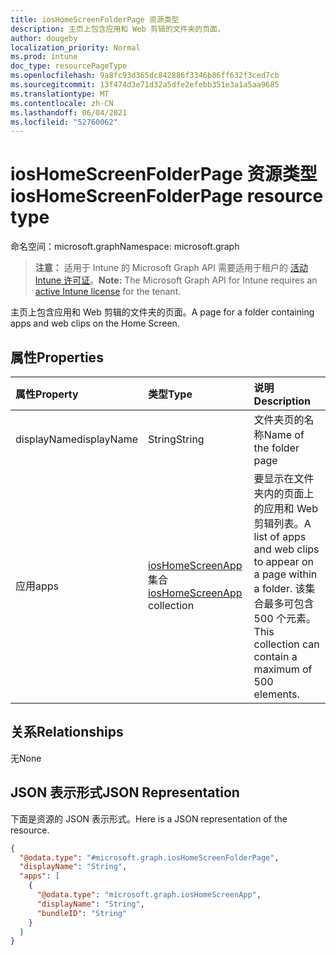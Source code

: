 ```yaml
---
title: iosHomeScreenFolderPage 资源类型
description: 主页上包含应用和 Web 剪辑的文件夹的页面。
author: dougeby
localization_priority: Normal
ms.prod: intune
doc_type: resourcePageType
ms.openlocfilehash: 9a8fc93d365dc842886f3346b86ff632f3ced7cb
ms.sourcegitcommit: 13f474d3e71d32a5dfe2efebb351e3a1a5aa9685
ms.translationtype: MT
ms.contentlocale: zh-CN
ms.lasthandoff: 06/04/2021
ms.locfileid: "52760062"
---
```

# <a name="ioshomescreenfolderpage-resource-type"></a><span data-ttu-id="b0d76-103">iosHomeScreenFolderPage 资源类型</span><span class="sxs-lookup"><span data-stu-id="b0d76-103">iosHomeScreenFolderPage resource type</span></span>

<span data-ttu-id="b0d76-104">命名空间：microsoft.graph</span><span class="sxs-lookup"><span data-stu-id="b0d76-104">Namespace: microsoft.graph</span></span>

> <span data-ttu-id="b0d76-105">**注意：** 适用于 Intune 的 Microsoft Graph API 需要适用于租户的 [活动 Intune 许可证](https://go.microsoft.com/fwlink/?linkid=839381)。</span><span class="sxs-lookup"><span data-stu-id="b0d76-105">**Note:** The Microsoft Graph API for Intune requires an [active Intune license](https://go.microsoft.com/fwlink/?linkid=839381) for the tenant.</span></span>

<span data-ttu-id="b0d76-106">主页上包含应用和 Web 剪辑的文件夹的页面。</span><span class="sxs-lookup"><span data-stu-id="b0d76-106">A page for a folder containing apps and web clips on the Home Screen.</span></span>

## <a name="properties"></a><span data-ttu-id="b0d76-107">属性</span><span class="sxs-lookup"><span data-stu-id="b0d76-107">Properties</span></span>
|<span data-ttu-id="b0d76-108">属性</span><span class="sxs-lookup"><span data-stu-id="b0d76-108">Property</span></span>|<span data-ttu-id="b0d76-109">类型</span><span class="sxs-lookup"><span data-stu-id="b0d76-109">Type</span></span>|<span data-ttu-id="b0d76-110">说明</span><span class="sxs-lookup"><span data-stu-id="b0d76-110">Description</span></span>|
|:---|:---|:---|
|<span data-ttu-id="b0d76-111">displayName</span><span class="sxs-lookup"><span data-stu-id="b0d76-111">displayName</span></span>|<span data-ttu-id="b0d76-112">String</span><span class="sxs-lookup"><span data-stu-id="b0d76-112">String</span></span>|<span data-ttu-id="b0d76-113">文件夹页的名称</span><span class="sxs-lookup"><span data-stu-id="b0d76-113">Name of the folder page</span></span>|
|<span data-ttu-id="b0d76-114">应用</span><span class="sxs-lookup"><span data-stu-id="b0d76-114">apps</span></span>|<span data-ttu-id="b0d76-115">[iosHomeScreenApp](../resources/intune-deviceconfig-ioshomescreenapp.md) 集合</span><span class="sxs-lookup"><span data-stu-id="b0d76-115">[iosHomeScreenApp](../resources/intune-deviceconfig-ioshomescreenapp.md) collection</span></span>|<span data-ttu-id="b0d76-116">要显示在文件夹内的页面上的应用和 Web 剪辑列表。</span><span class="sxs-lookup"><span data-stu-id="b0d76-116">A list of apps and web clips to appear on a page within a folder.</span></span> <span data-ttu-id="b0d76-117">该集合最多可包含 500 个元素。</span><span class="sxs-lookup"><span data-stu-id="b0d76-117">This collection can contain a maximum of 500 elements.</span></span>|

## <a name="relationships"></a><span data-ttu-id="b0d76-118">关系</span><span class="sxs-lookup"><span data-stu-id="b0d76-118">Relationships</span></span>
<span data-ttu-id="b0d76-119">无</span><span class="sxs-lookup"><span data-stu-id="b0d76-119">None</span></span>

## <a name="json-representation"></a><span data-ttu-id="b0d76-120">JSON 表示形式</span><span class="sxs-lookup"><span data-stu-id="b0d76-120">JSON Representation</span></span>
<span data-ttu-id="b0d76-121">下面是资源的 JSON 表示形式。</span><span class="sxs-lookup"><span data-stu-id="b0d76-121">Here is a JSON representation of the resource.</span></span>
<!-- {
  "blockType": "resource",
  "@odata.type": "microsoft.graph.iosHomeScreenFolderPage"
}
-->
``` json
{
  "@odata.type": "#microsoft.graph.iosHomeScreenFolderPage",
  "displayName": "String",
  "apps": [
    {
      "@odata.type": "microsoft.graph.iosHomeScreenApp",
      "displayName": "String",
      "bundleID": "String"
    }
  ]
}
```




